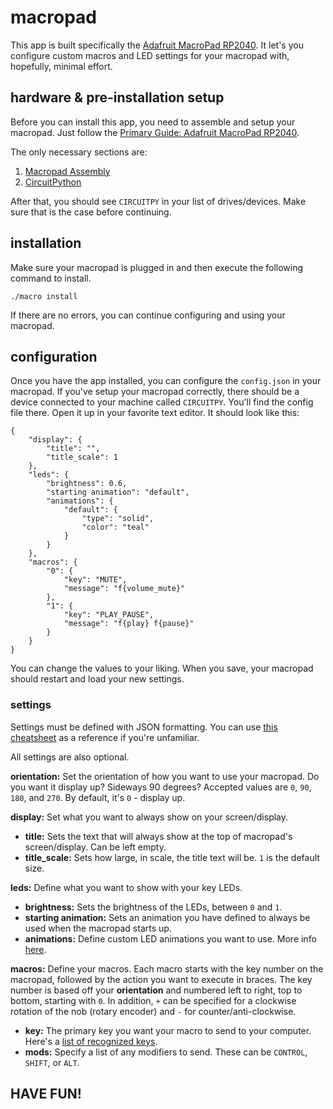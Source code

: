 # macropad
This app is built specifically the [Adafruit MacroPad RP2040](https://www.adafruit.com/product/5128). It let's you configure custom macros and LED settings for your macropad with, hopefully, minimal effort.

## hardware & pre-installation setup
Before you can install this app, you need to assemble and setup your macropad. Just follow the [Primary Guide: Adafruit MacroPad RP2040](https://www.adafruit.com/product/5128).

The only necessary sections are:
1. [Macropad Assembly](https://learn.adafruit.com/adafruit-macropad-rp2040/macropad-assembly)
2. [CircuitPython](https://learn.adafruit.com/adafruit-macropad-rp2040/circuitpython)

After that, you should see `CIRCUITPY` in your list of drives/devices. Make sure that is the case before continuing.

## installation
Make sure your macropad is plugged in and then execute the following command to install.

`./macro install`

If there are no errors, you can continue configuring and using your macropad.

## configuration
Once you have the app installed, you can configure the `config.json` in your macropad. If you've setup your macropad correctly, there should be a device connected to your machine called `CIRCUITPY`. You'll find the config file there. Open it up in your favorite text editor. It should look like this:

```
{
    "display": {
        "title": "",
        "title_scale": 1
    },
    "leds": {
        "brightness": 0.6,
        "starting animation": "default",
        "animations": {
            "default": {
                "type": "solid",
                "color": "teal"
            }
        }
    },
    "macros": {
        "0": {
            "key": "MUTE",
            "message": "f{volume_mute}"
        },
        "1": {
            "key": "PLAY_PAUSE",
            "message": "f{play} f{pause}"
        }
    }
}
```

You can change the values to your liking. When you save, your macropad should restart and load your new settings.

### settings
Settings must be defined with JSON formatting. You can use [this cheatsheet](https://quickref.me/json) as a reference if you're unfamiliar.

All settings are also optional.

**orientation:** Set the orientation of how you want to use your macropad. Do you want it display up? Sideways 90 degrees? Accepted values are `0`, `90`, `180`, and `270`. By default, it's `0` - display up.

**display:** Set what you want to always show on your screen/display.
* **title:** Sets the text that will always show at the top of macropad's screen/display. Can be left empty.
* **title_scale:** Sets how large, in scale, the title text will be. `1` is the default size.

**leds:** Define what you want to show with your key LEDs.
* **brightness:** Sets the brightness of the LEDs, between `0` and `1`.
* **starting animation:** Sets an animation you have defined to always be used when the macropad starts up.
* **animations:** Define custom LED animations you want to use. More info [here](TODO).

**macros:** Define your macros. Each macro starts with the key number on the macropad, followed by the action you want to execute in braces. The key number is based off your **orientation** and numbered left to right, top to bottom, starting with `0`. In addition, `+` can be specified for a clockwise rotation of the nob (rotary encoder) and `-` for counter/anti-clockwise.
* **key:** The primary key you want your macro to send to your computer. Here's a [list of recognized keys](TODO).
* **mods:** Specify a list of any modifiers to send. These can be `CONTROL`, `SHIFT`, or `ALT`.


## HAVE FUN!